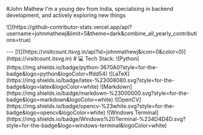 #John Mathew
I'm a young dev from India, specialising in backend development, and actively exploring new things<br>

<p align="center>
![](https://github-readme-stats.vercel.app/api/top-langs/?username=johnmathewj&theme=dark&hide_border=false&include_all_commits=true&count_private=true&layout=compact)
  </p>
<p align="center">
![](https://github-contributor-stats.vercel.app/api?username=johnmathewj&limit=5&theme=dark&combine_all_yearly_contributions=true)
</p>
---
[![](https://visitcount.itsvg.in/api?id=johnmathewj&icon=0&color=0)](https://visitcount.itsvg.in)
# 💻 Tech Stack:
![Python](https://img.shields.io/badge/python-3670A0?style=for-the-badge&logo=python&logoColor=ffdd54) ![LaTeX](https://img.shields.io/badge/latex-%23008080.svg?style=for-the-badge&logo=latex&logoColor=white) ![Markdown](https://img.shields.io/badge/markdown-%23000000.svg?style=for-the-badge&logo=markdown&logoColor=white) ![OpenCV](https://img.shields.io/badge/opencv-%23white.svg?style=for-the-badge&logo=opencv&logoColor=white) ![Windows Terminal](https://img.shields.io/badge/Windows%20Terminal-%234D4D4D.svg?style=for-the-badge&logo=windows-terminal&logoColor=white)
